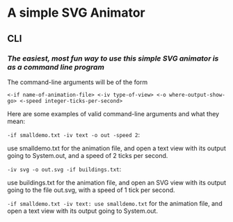 # A simple SVG Animator

## CLI

### *The easiest, most fun way to use this simple SVG animator is as a command line program*

The command-line arguments will be of the form

`<-if name-of-animation-file> <-iv type-of-view> <-o where-output-show-go> <-speed integer-ticks-per-second>`


Here are some examples of valid command-line arguments and what they mean:

`-if smalldemo.txt -iv text -o out -speed 2`:

use smalldemo.txt for the animation file, and open a text view with its output going to System.out, and a speed of 2 ticks per second.

`-iv svg -o out.svg -if buildings.txt`:

use buildings.txt for the animation file, and open an SVG view with its output going to the file out.svg, with a speed of 1 tick per second.

`-if smalldemo.txt -iv text: use smalldemo.txt` for the animation file, and open a text view with its output going to System.out.
